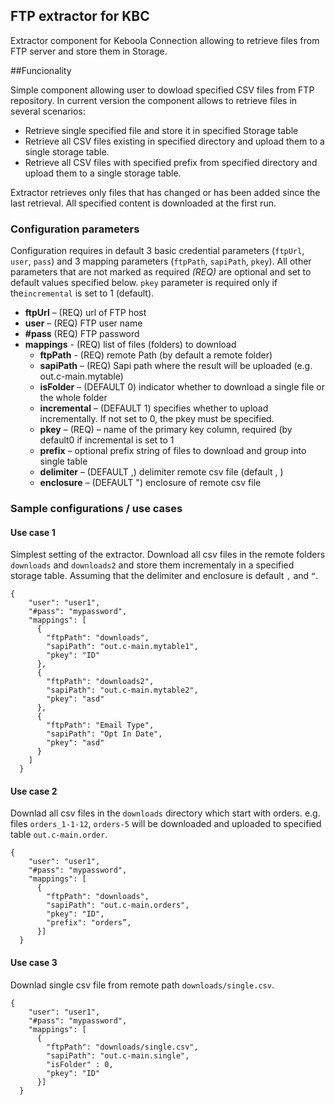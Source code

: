 ## FTP extractor for KBC

Extractor component for Keboola Connection allowing to retrieve files from FTP
server and store them in Storage. 

##Funcionality

Simple component allowing user to dowload specified CSV files from FTP
repository. In current version the component allows to retrieve files
in several scenarios:

- Retrieve	single specified file and store it in specified Storage table 
- Retrieve all CSV files existing in specified directory and upload them to a
	single storage table. 
- Retrieve all CSV files with specified prefix from specified directory and
	upload them to a single storage table. 

Extractor retrieves only files that has changed or has been added since the
last retrieval. All specified content is downloaded at the first run.

### Configuration parameters
Configuration requires in default 3 basic credential parameters (`ftpUrl`, `user`, `pass`) and 3 mapping parameters (`ftpPath`, `sapiPath`, `pkey`). All other parameters that are not marked as required *(REQ)* are optional and set to default values specified below. `pkey` parameter is required only if the`incremental` is set to 1 (default).

- **ftpUrl** – (REQ) url of FTP host  
- **user** – (REQ) FTP user name  
- **#pass** (REQ) FTP password 
- **mappings** - (REQ) list of files (folders) to 	download 
    - **ftpPath** - (REQ) remote Path (by default a
		remote folder) 
    - **sapiPath** – (REQ) Sapi path where the result
		will be uploaded (e.g. out.c-main.mytable) 
    - **isFolder** – (DEFAULT 0) indicator whether to
		download a single file or the whole folder 
    - **incremental** – (DEFAULT 1) specifies whether
		to upload incrementally. If not set to 0, the pkey must be
		specified. 		 
    - **pkey** – (REQ) – name of the primary key column, required (by default0  if incremental is set to 1 
    - **prefix** – optional prefix string of files to	download and group into single table 
    - **delimiter** – (DEFAULT ,) delimiter remote csv file	(default , ) 
    - **enclosure** – (DEFAULT ") enclosure of remote csv file

### Sample configurations / use cases

#### Use case 1

Simplest setting of the extractor. Download all
csv files in the remote folders `downloads` and `downloads2` and store
them incrementaly in a specified storage table. Assuming that the
delimiter and enclosure is default `,` and `“`.

    {
        "user": "user1",
        "#pass": "mypassword",
        "mappings": [
          {
            "ftpPath": "downloads",
            "sapiPath": "out.c-main.mytable1",
            "pkey": "ID"
          },
          {
            "ftpPath": "downloads2",
            "sapiPath": "out.c-main.mytable2",
            "pkey": "asd"
          },
          {
            "ftpPath": "Email Type",
            "sapiPath": "Opt In Date",
            "pkey": "asd"
          }
        ]
      }
      
#### Use case 2

Downlad all csv files in the `downloads` directory which start with orders. e.g. files `orders_1-1-12`, `orders-5` will be downloaded and uploaded to specified table `out.c-main.order`.

    {
        "user": "user1",
        "#pass": "mypassword",
        "mappings": [
          {
            "ftpPath": "downloads",
            "sapiPath": "out.c-main.orders",
            "pkey": "ID",
            "prefix": "orders”,
          }]
      }
#### Use case 3
Downlad single csv file from remote path
`downloads/single.csv`. 

    {
        "user": "user1",
        "#pass": "mypassword",
        "mappings": [
          {
            "ftpPath": "downloads/single.csv",
            "sapiPath": "out.c-main.single",
            "isFolder" : 0,
            "pkey": "ID"
          }]
      }
